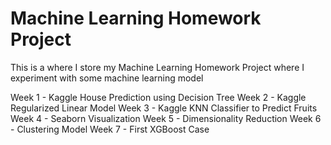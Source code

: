 # Machine Learning Homework Project
 This is a where I store my Machine Learning Homework Project where I experiment with some machine learning model

Week 1 - Kaggle House Prediction using Decision Tree
Week 2 - Kaggle Regularized Linear Model
Week 3 - Kaggle KNN Classifier to Predict Fruits
Week 4 - Seaborn Visualization
Week 5 - Dimensionality Reduction
Week 6 - Clustering Model
Week 7 - First XGBoost Case
